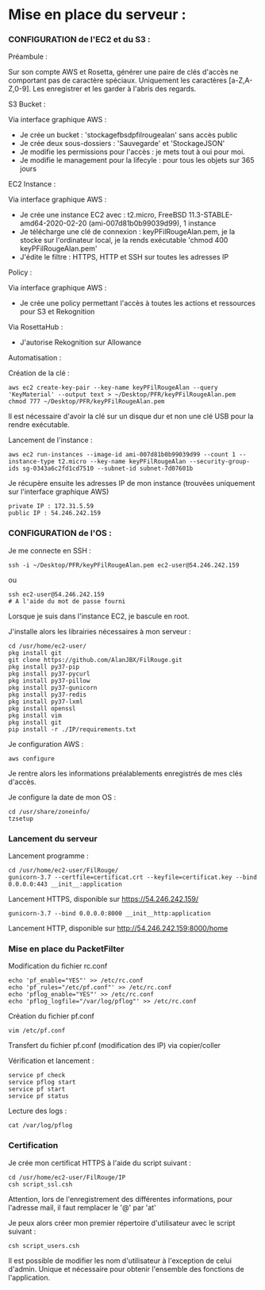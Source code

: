 Mise en place du serveur :
===========================

### CONFIGURATION de l'EC2 et du S3 :

Préambule :

Sur son compte AWS et Rosetta, générer une paire de clés d'accès ne comportant pas de caractère spéciaux. Uniquement les caractères [a-Z,A-Z,0-9].
Les enregistrer et les garder à l'abris des regards.

S3 Bucket :

Via interface graphique AWS : 
- Je crée un bucket : 'stockagefbsdpfilrougealan' sans accès public
- Je crée deux sous-dossiers : 'Sauvegarde' et 'StockageJSON'
- Je modifie les permissions pour l'accès : je mets tout à oui pour moi.
- Je modifie le management pour la lifecyle : pour tous les objets sur 365 jours

EC2 Instance :

Via interface graphique AWS :
- Je crée une instance EC2 avec : t2.micro, FreeBSD 11.3-STABLE-amd64-2020-02-20 (ami-007d81b0b99039d99), 1 instance
- Je télécharge une clé de connexion : keyPFilRougeAlan.pem, je la stocke sur l'ordinateur local, je la rends exécutable 'chmod 400 keyPFilRougeAlan.pem'
- J'édite le filtre : HTTPS, HTTP et SSH sur toutes les adresses IP

Policy :

Via interface graphique AWS :
- Je crée une policy permettant l'accès à toutes les actions et ressources pour S3 et Rekognition

Via RosettaHub :
- J'autorise Rekognition sur Allowance

Automatisation :

Création de la clé : 
```
aws ec2 create-key-pair --key-name keyPFilRougeAlan --query 'KeyMaterial' --output text > ~/Desktop/PFR/keyPFilRougeAlan.pem
chmod 777 ~/Desktop/PFR/keyPFilRougeAlan.pem
```
Il est nécessaire d'avoir la clé sur un disque dur et non une clé USB pour la rendre exécutable.

Lancement de l'instance :
```
aws ec2 run-instances --image-id ami-007d81b0b99039d99 --count 1 --instance-type t2.micro --key-name keyPFilRougeAlan --security-group-ids sg-0343a6c2fd1cd7510 --subnet-id subnet-7d07601b
````

Je récupère ensuite les adresses IP de mon instance (trouvées uniquement sur l'interface graphique AWS)
```
private IP : 172.31.5.59
public IP : 54.246.242.159
```

### CONFIGURATION de l'OS :

Je me connecte en SSH : 
```
ssh -i ~/Desktop/PFR/keyPFilRougeAlan.pem ec2-user@54.246.242.159
```
ou
```
ssh ec2-user@54.246.242.159
# A l'aide du mot de passe fourni
```

Lorsque je suis dans l'instance EC2, je bascule en root.

J'installe alors les librairies nécessaires à mon serveur :

```
cd /usr/home/ec2-user/
pkg install git
git clone https://github.com/AlanJBX/FilRouge.git
pkg install py37-pip
pkg install py37-pycurl
pkg install py37-pillow
pkg install py37-gunicorn
pkg install py37-redis
pkg install py37-lxml
pkg install openssl
pkg install vim
pkg install git
pip install -r ./IP/requirements.txt
```

Je configuration AWS :

```
aws configure
```
Je rentre alors les informations préalablements enregistrés de mes clés d'accès.

Je configure la date de mon OS :
```
cd /usr/share/zoneinfo/
tzsetup
```

### Lancement du serveur

Lancement programme :
```
cd /usr/home/ec2-user/FilRouge/
gunicorn-3.7 --certfile=certificat.crt --keyfile=certificat.key --bind 0.0.0.0:443 __init__:application
```

Lancement HTTPS, disponible sur https://54.246.242.159/
```
gunicorn-3.7 --bind 0.0.0.0:8000 __init__http:application
```
Lancement HTTP, disponible sur http://54.246.242.159:8000/home

###  Mise en place du PacketFilter

Modification du fichier rc.conf
```
echo 'pf_enable="YES"' >> /etc/rc.conf
echo 'pf_rules="/etc/pf.conf"' >> /etc/rc.conf
echo 'pflog_enable="YES"' >> /etc/rc.conf
echo 'pflog_logfile="/var/log/pflog"' >> /etc/rc.conf
```
Création du fichier pf.conf
```
vim /etc/pf.conf
```
Transfert du fichier pf.conf (modification des IP) via copier/coller

Vérification et lancement :
```
service pf check
service pflog start
service pf start
service pf status
```
Lecture des logs :
```
cat /var/log/pflog
```

### Certification

Je crée mon certificat HTTPS à l'aide du script suivant :
```
cd /usr/home/ec2-user/FilRouge/IP
csh script_ssl.csh
```
Attention, lors de l'enregistrement des différentes informations, pour l'adresse mail, il faut remplacer le '@' par 'at'

Je peux alors créer mon premier répertoire d'utilisateur avec le script suivant :
```
csh script_users.csh
```
Il est possible de modifier les nom d'utilisateur à l'exception de celui d'admin. Unique et nécessaire pour obtenir l'ensemble des fonctions de l'application.